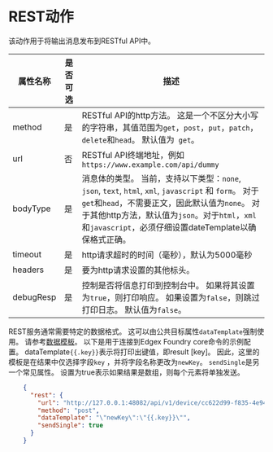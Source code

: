 # REST动作

该动作用于将输出消息发布到RESTful API中。

| 属性名称    | 是否可选|描述                                                  |
| ----------------- | -------- | ------------------------------------------------------------ |
| method            | 是   | RESTful API的http方法。 这是一个不区分大小写的字符串，其值范围为``get``，``post``，``put``，``patch``，``delete``和``head``。 默认值为`` get``。 |
| url             | 否    | RESTful API终端地址，例如 ``https://www.example.com/api/dummy`` |
| bodyType          | 是    | 消息体的类型。 当前，支持以下类型：``none``, ``json``, ``text``, ``html``, ``xml``, ``javascript`` 和 ``form``。 对于``get``和``head``，不需要正文，因此默认值为``none``。 对于其他http方法，默认值为``json``。对于``html``，``xml``和``javascript``，必须仔细设置dateTemplate以确保格式正确。 |
| timeout   | 是    | http请求超时的时间（毫秒），默认为5000毫秒 |
| headers            | 是    | 要为http请求设置的其他标头。 |
| debugResp | 是 | 控制是否将信息打印到控制台中。 如果将其设置为`true`，则打印响应。 如果设置为`false`，则跳过打印日志。 默认值为`false`。 |

REST服务通常需要特定的数据格式。 这可以由公共目标属性`dataTemplate`强制使用。 请参考[数据模板](../overview.md#data-template)。 以下是用于连接到Edgex Foundry core命令的示例配置。 dataTemplate``{{.key}}``表示将打印出键值，即result [key]。 因此，这里的模板是在结果中仅选择字段``key`` ，并将字段名称更改为``newKey``。 `sendSingle`是另一个常见属性。 设置为true表示如果结果是数组，则每个元素将单独发送。

```json
    {
      "rest": {
        "url": "http://127.0.0.1:48082/api/v1/device/cc622d99-f835-4e94-b5cb-b1eff8699dc4/command/51fce08a-ae19-4bce-b431-b9f363bba705",       
        "method": "post",
        "dataTemplate": "\"newKey\":\"{{.key}}\"",
        "sendSingle": true
      }
    }
```
